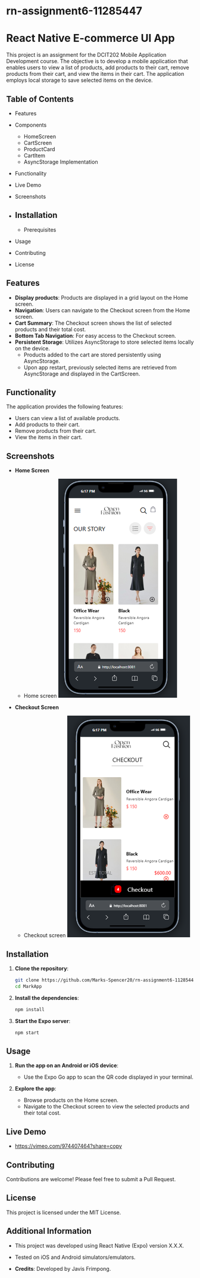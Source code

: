 # rn-assignment6-11285447

# React Native E-commerce UI App

This project is an assignment for the DCIT202 Mobile Application Development course. The objective is to develop a mobile application that enables users to view a list of products, add products to their cart, remove products from their cart, and view the items in their cart. The application employs local storage to save selected items on the device.

## Table of Contents

- Features

- Components
  - HomeScreen
  - CartScreen
  - ProductCard
  - CartItem
  - AsyncStorage Implementation

- Functionality

- Live Demo

- Screenshots

- ## Installation
  - Prerequisites

- Usage

- Contributing

- License

## Features

- **Display products**: Products are displayed in a grid layout on the Home screen.
- **Navigation**: Users can navigate to the Checkout screen from the Home screen.
- **Cart Summary**: The Checkout screen shows the list of selected products and their total cost.
- **Bottom Tab Navigation**: For easy access to the Checkout screen.
- **Persistent Storage**: Utilizes AsyncStorage to store selected items locally on the device.
  - Products added to the cart are stored persistently using AsyncStorage.
  - Upon app restart, previously selected items are retrieved from AsyncStorage and displayed in the CartScreen.

## Functionality

The application provides the following features:
- Users can view a list of available products.
- Add products to their cart.
- Remove products from their cart.
- View the items in their cart.

## Screenshots

- **Home Screen**
  - Home screen
![alt text](MarkApp/assets/home.png)

- **Checkout Screen**
  - Checkout screen
![alt text](MarkApp/assets/Checkout.png)

## Installation

1. **Clone the repository**:
   ```sh
   git clone https://github.com/Marks-Spencer20/rn-assignment6-11285447.git
   cd MarkApp
   ```
   
2. **Install the dependencies**:
   ```sh
   npm install
   ```

3. **Start the Expo server**:
   ```sh
   npm start
   ```

## Usage

1. **Run the app on an Android or iOS device**:
   - Use the Expo Go app to scan the QR code displayed in your terminal.

2. **Explore the app**:
   - Browse products on the Home screen.
   - Navigate to the Checkout screen to view the selected products and their total cost.

## Live Demo

- https://vimeo.com/974407464?share=copy

## Contributing

Contributions are welcome! Please feel free to submit a Pull Request.

## License

This project is licensed under the MIT License.

## Additional Information

- This project was developed using React Native (Expo) version X.X.X.
- Tested on iOS and Android simulators/emulators.

- **Credits**: Developed by Javis Frimpong.
